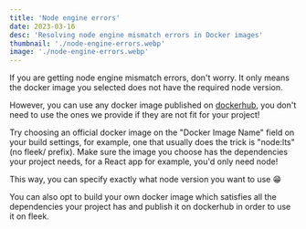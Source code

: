 ```yaml
---
title: 'Node engine errors'
date: 2023-03-16
desc: 'Resolving node engine mismatch errors in Docker images'
thumbnail: './node-engine-errors.webp'
image: './node-engine-errors.webp'
---
```


If you are getting node engine mismatch errors, don't worry. It only means the docker image you selected does not have the required node version.

However, you can use any docker image published on [dockerhub](https://hub.docker.com/search), you don't need to use the ones we provide if they are not fit for your project!

Try choosing an official docker image on the "Docker Image Name" field on your build settings, for example, one that usually does the trick is "node:lts" (no fleek/ prefix).
Make sure the image you choose has the dependencies your project needs, for a React app for example, you'd only need node!

This way, you can specify exactly what node version you want to use 😁️

You can also opt to build your own docker image which satisfies all the dependencies your project has and publish it on dockerhub in order to use it on fleek.
